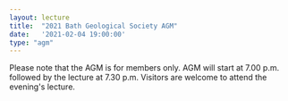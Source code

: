 ```yaml
---
layout: lecture
title:  "2021 Bath Geological Society AGM"
date:   '2021-02-04 19:00:00'
type: "agm"
---
```

Please note that the AGM is for members only. AGM will start at 7.00 p.m. followed by the lecture at 7.30 p.m.  Visitors are welcome to attend the evening's lecture.